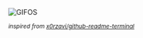 <div align="justify">
<picture>
    <source media="(prefers-color-scheme: dark)" srcset="https://i.ibb.co/SX8BrTQN/output-gif.gif">
    <source media="(prefers-color-scheme: light)" srcset="https://i.ibb.co/SX8BrTQN/output-gif.gif">
    <img alt="GIFOS" src="https://i.ibb.co/SX8BrTQN/output-gif.gif">
</picture>

<sub><i>inspired from [x0rzavi/github-readme-terminal](https://github.com/x0rzavi/github-readme-terminal)</i></sub>

</div>

<!-- Image deletion URL: https://ibb.co/8Dp9c3zM/79cc9d6ac1ca583e88cc169771665301 -->